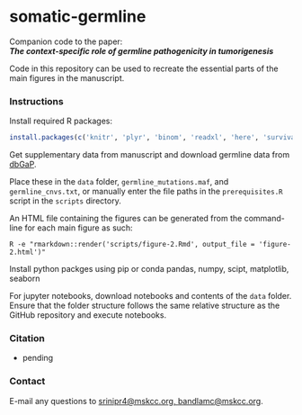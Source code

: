 # somatic-germline

Companion code to the paper: \
**_The context-specific role of germline pathogenicity in tumorigenesis_**

Code in this repository can be used to recreate the essential parts of the main figures in the manuscript. 

### Instructions
Install required R packages:
```r
install.packages(c('knitr', 'plyr', 'binom', 'readxl', 'here', 'survival', 'survminer'))
```

Get supplementary data from manuscript and download germline data from [dbGaP](https://www.ncbi.nlm.nih.gov/projects/gap/cgi-bin/study.cgi?study_id=phs001858.v1.p1).

Place these in the `data` folder, `germline_mutations.maf`, and `germline_cnvs.txt`, or manually enter the file paths in the `prerequisites.R` script in the `scripts` directory.

An HTML file containing the figures can be generated from the command-line for each main figure as such:

```shell
R -e "rmarkdown::render('scripts/figure-2.Rmd', output_file = 'figure-2.html')"
```

Install python packges using pip or conda
pandas, numpy, scipt, matplotlib, seaborn

For jupyter notebooks, download notebooks and contents of the `data` folder. Ensure that the folder structure follows the same relative structure as the GitHub repository and execute notebooks.
### Citation
- pending

### Contact
E-mail any questions to [srinipr4@mskcc.org, bandlamc@mskcc.org](mailto:bandlamc@mskcc.org?subject=[GitHub]%20somatic%20germline%20paper).
